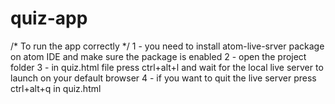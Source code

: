 # quiz-app
/* To run the app correctly */
1 - you need to install atom-live-srver package on atom IDE and make sure the package is enabled
2 - open the project folder
3 - in quiz.html file press ctrl+alt+l and wait for the local live server to launch on your default browser
4 - if you want to quit the live server press ctrl+alt+q in quiz.html
